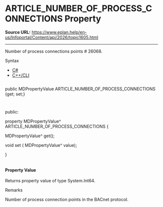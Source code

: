 # ARTICLE_NUMBER_OF_PROCESS_CONNECTIONS Property

**Source URL:** https://www.eplan.help/en-us/Infoportal/Content/api/2026/topic1605.html

---

Number of process connections points # 26068.

Syntax

- [C#](#i-syntax-CS)
- [C++/CLI](#i-syntax-CPP2005)

```
```
public MDPropertyValue ARTICLE_NUMBER_OF_PROCESS_CONNECTIONS {get; set;}
```
```

```
```
public:

property MDPropertyValue^ ARTICLE_NUMBER_OF_PROCESS_CONNECTIONS {

   MDPropertyValue^ get();

   void set (    MDPropertyValue^ value);

}
```
```

#### Property Value

Returns property value of type System.Int64.

Remarks

Number of process connection points in the BACnet protocol.
